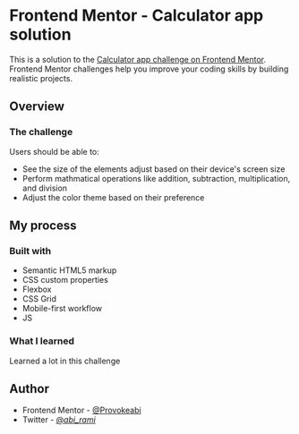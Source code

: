 # Frontend Mentor - Calculator app solution

This is a solution to the [Calculator app challenge on Frontend Mentor](https://www.frontendmentor.io/challenges/calculator-app-9lteq5N29). Frontend Mentor challenges help you improve your coding skills by building realistic projects. 



## Overview

### The challenge

Users should be able to:

- See the size of the elements adjust based on their device's screen size
- Perform mathmatical operations like addition, subtraction, multiplication, and division
- Adjust the color theme based on their preference


## My process

### Built with

- Semantic HTML5 markup
- CSS custom properties
- Flexbox
- CSS Grid
- Mobile-first workflow
- JS 


### What I learned

Learned a lot in this challenge

## Author

- Frontend Mentor - [@Provokeabi](https://www.frontendmentor.io/profile/Provokeabi)
- Twitter - [@_abi_rami_](https://twitter.com/_abi_rami_)


